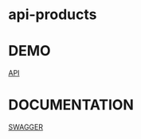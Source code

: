 # api-products

# DEMO 

[API](https://api-products-bis2bis.herokuapp.com/products)

# DOCUMENTATION

[SWAGGER](https://api-products-bis2bis.herokuapp.com/swagger-ui.html)
